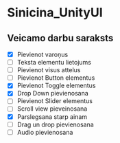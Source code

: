 # Sinicina_UnityUI

## Veicamo darbu saraksts

- [x] Pievienot varoņus
- [ ] Teksta elementu lietojums
- [ ] Pievienot visus attelus
- [ ] Pievienot Button elementus
- [x] Pievienot Toggle elementus
- [x] Drop Down pievienosana
- [ ] Pievienot Slider elementus
- [ ] Scroll view pieveinosana
- [x] Parslegsana starp ainam
- [ ] Drag un drop pievienosana
- [ ] Audio pievienosana
